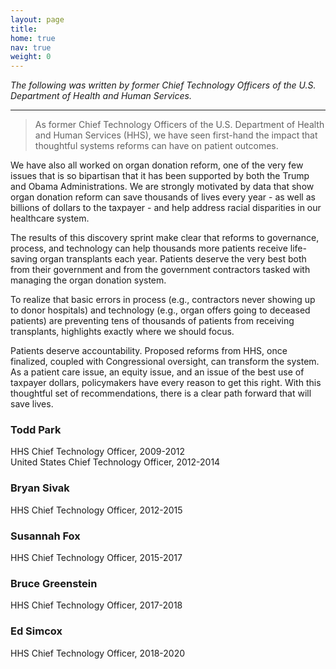 ```yaml
---
layout: page
title: 
home: true
nav: true
weight: 0
---
```


_The following was written by former Chief Technology Officers of the U.S. Department of Health and Human Services._


---


> As former Chief Technology Officers of the U.S. Department of Health and Human Services (HHS), we have seen first-hand the impact that thoughtful systems reforms can have on patient outcomes.  

We have also all worked on organ donation reform, one of the very few issues that is so bipartisan that it has been supported by both the Trump and Obama Administrations. We are strongly motivated by data that show organ donation reform can save thousands of lives every year - as well as billions of dollars to the taxpayer - and help address racial disparities in our healthcare system.  

The results of this discovery sprint make clear that reforms to governance, process, and technology can help thousands more patients receive life-saving organ transplants each year. Patients deserve the very best both from their government and from the government contractors tasked with managing the organ donation system.  

To realize that basic errors in process (e.g., contractors never showing up to donor hospitals) and technology (e.g., organ offers going to deceased patients) are preventing tens of thousands of patients from receiving transplants, highlights exactly where we should focus.  

Patients deserve accountability. Proposed reforms from HHS, once finalized, coupled with Congressional oversight, can transform the system. As a patient care issue, an equity issue, and an issue of the best use of taxpayer dollars, policymakers have every reason to get this right. With this thoughtful set of recommendations, there is a clear path forward that will save lives.

### Todd Park  
HHS Chief Technology Officer, 2009-2012  
United States Chief Technology Officer, 2012-2014  

### Bryan Sivak  
HHS Chief Technology Officer, 2012-2015  

### Susannah Fox  
HHS Chief Technology Officer, 2015-2017  

### Bruce Greenstein  
HHS Chief Technology Officer, 2017-2018  

### Ed Simcox  
HHS Chief Technology Officer, 2018-2020  

